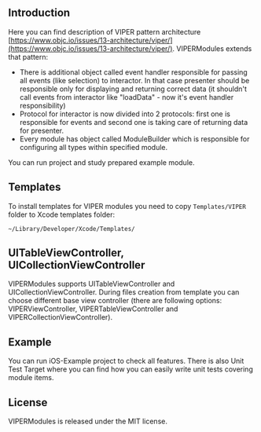 ## Introduction

Here you can find description of VIPER pattern architecture [https://www.objc.io/issues/13-architecture/viper/](https://www.objc.io/issues/13-architecture/viper/).
VIPERModules extends that pattern:

- There is additional object called event handler responsible for passing all events (like selection) to interactor. In that case presenter should be responsible only for displaying and returning correct data (it shouldn't call events from interactor like "loadData" - now it's event handler responsibility)
- Protocol for interactor is now divided into 2 protocols: first one is responsible for events and second one is taking care of returning data for presenter.
- Every module has object called ModuleBuilder which is responsible for configuring all types within specified module.

You can run project and study prepared example module.

## Templates

To install templates for VIPER modules you need to copy ```Templates/VIPER``` folder to Xcode templates folder:

```
~/Library/Developer/Xcode/Templates/
```

## UITableViewController, UICollectionViewController

VIPERModules supports UITableViewController and UICollectionViewController. During files creation from template you can choose different base view controller (there are following options: VIPERViewController, VIPERTableViewController and VIPERCollectionViewController).

## Example 
You can run iOS-Example project to check all features. There is also Unit Test Target where you can find how you can easily write unit tests covering module items.

## License

VIPERModules is released under the MIT license.
